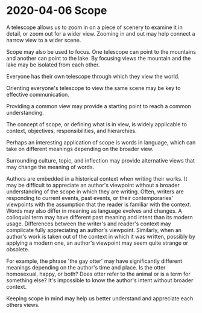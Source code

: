 # 2020-04-06 Scope

A telescope allows us to zoom in on a piece of scenery to examine it in detail, or zoom out for a wider view. Zooming in and out may help connect a narrow view to a wider scene.

Scope may also be used to focus. One telescope can point to the mountains and another can point to the lake. By focusing views the mountain and the lake may be isolated from each other.

Everyone has their own telescope through which they view the world.

Orienting everyone's telescope to view the same scene may be key to effective communication.

Providing a common view may provide a starting point to reach a common understanding.

The concept of scope, or defining what is in view, is widely applicable to context, objectives, responsibilities, and hierarchies.

Perhaps an interesting application of scope is words in language, which can take on different meanings depending on the broader view.

Surrounding culture, topic, and inflection may provide alternative views that may change the meaning of words.

Authors are embedded in a historical context when writing their works. It may be difficult to appreciate an author's viewpoint without a broader understanding of the scope in which they are writing. Often, writers are responding to current events, past events, or their contemporaries' viewpoints with the assumption that the reader is familiar with the context. Words may also differ in meaning as language evolves and changes. A colloquial term may have different past meaning and intent than its modern usage. Differences between the writer's and reader's context may complicate fully appreciating an author's viewpoint. Similarly, when an author's work is taken out of the context in which it was written, possibly by applying a modern one, an author's viewpoint may seem quite strange or obsolete.

For example, the phrase 'the gay otter' may have significantly different meanings depending on the author's time and place. Is the otter homosexual, happy, or both? Does otter refer to the animal or is a term for something else? It's impossible to know the author's intent without broader context.

Keeping scope in mind may help us better understand and appreciate each others views.
